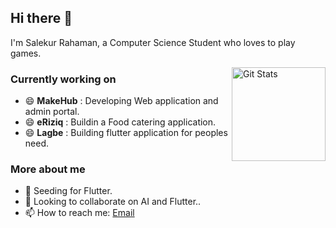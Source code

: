 ## Hi there 👋
I'm Salekur Rahaman, a Computer Science Student who loves to play games.

<a href="https://github.com/SalekurPolas"><img alt="Git Stats" src="https://github-readme-stats.vercel.app/api?username=SalekurPolas&show_icons=true" align="right" height="150" /></a>

### Currently working on
- 😄 **MakeHub** : Developing Web application and admin portal.
- 😄 **eRiziq** : Buildin a Food catering application.
- 😄 **Lagbe** : Building flutter application for peoples need.

### More about me
- 🌱 Seeding for Flutter.
- 👯 Looking to collaborate on AI and Flutter..
- 📫 How to reach me: [Email](mailto:salekur9@gmail.com)

<!--
- 💬 Ask me about ...
- 😄 Pronouns: ...
-->
